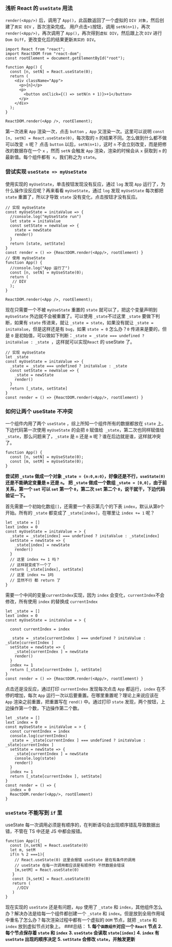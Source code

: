 ### 浅析 React 的 `useState` 用法

`render(<App/>)` 后，调用了 `App()`，此函数返回了一个虚拟的 `DIV 对象`，然后创建了`真实 DIV` ，首次渲染完成。
用户点击`+1`按钮，调用 `setN(n+1)`，再次 `render(<App/>)`，再次调用了 `App()`，再次得到`虚拟 DIV`，然后跟上次 `DIV` 进行 `Dom Diff`，更改变化后的结果更新`真实的 DIV`。

```
import React from "react";
import ReactDOM from "react-dom";
const rootElement = document.getElementById("root");

function App() {
  const [n, setN] = React.useState(0);
  return (
    <div className="App">
      <p>{n}</p>
      <p>
        <button onClick={() => setN(n + 1)}>+1</button>
      </p>
    </div>
  );
}

ReactDOM.render(<App />, rootElement);
```

第一次进来 `App` 渲染一次，点击 `button` ，`App` 又渲染一次。这里可以说明 `const [n, setN] = React.useState(0)`，每次取的 `n` 的结果不同。怎么做到什么都不做可以改变` n` 呢？ 点击 `button` 以后，`setN(n+1)`，这时 `n` 不会立刻改变，而是把修改的数据存在一个 `x` ，然而 `setN` 会触发 `App` 渲染，渲染的时候会从 `x` 获取到 `n` 的最新值。每个组件都有` x`，我们称之为 `state`。

### 尝试实现 `useState => myUseState`

使用实现的 `myUseState`，单击按钮发现没有反应，通过 `log` 发现 `App` 运行了，为什么操作没反应呢？再来看看 `myUseState`，通过 `log` 发现 `myUseState` 每次都把 `state` 重置了，所以才导致 `state` 没有变化，点击按钮才没有反应。

```
// 实现 myUseState
const myUseState = initaValue => {
  //console.log("myUseState run")
  let state = initaValue
  const setState = newValue => {
    state = newState
    render()
  }
  return [state, setState]
}
const render = () => {ReactDOM.render(<App/>, rootElement) }
// 使用 myUseState
function App() {
  //console.log("App 运行了")
  const [n, setN] = myUseState(0);
  return (
   // DIV
  );
}

ReactDOM.render(<App />, rootElement);
```

现在只需要一个不被 `myUseState` 重置的 `state` 就可以了，把这个变量声明到 `myUseState` 外边就不会被重置了。可以使用 `_state`不过这里 `_state` 要做下判断，如果有 `state` 传进来，就让 `_state = state`，如果没有就让 `_state = initaValue`，但是这样还是有 `bug`，如果 `state = 0` 怎么办？`0` 传进来是要的，但是 `0` 是初始值，可以做如下判断：`_state = _state === undefined ? initaValue : _state `，这样就可以实现`React` 的 useState 了。

```
// 实现 myUseState
let _state
const myUseState = initaValue => {
  _state = _state === undefined ? initaValue : _state
  const setState = newValue => {
    _state = newState
    render()
  }
  return [_state, setState]
}
const render = () => {ReactDOM.render(<App/>, rootElement) }
```

### 如何让两个 useState 不冲突

一个组件内用了两个 `useState` ，综上所知一个组件所有的数据都放在 `state` 上。下边代码第一次使用 `myUseState` 的会把 `0` 赋值给` _state`，第二次也同样赋值给 `_state`，那么问题来了，`_state` 是 `n` 还是 `m` 呢？谁在后边就是谁，这样就冲突了。

```
function App() {
  const [n, setN] = myUseState(0);
  const [m, setM] = myUseState(0);
}
```

**尝试把 `_state` 做成一个对象 `_state = {n:0,m:0}`，好像还是不行，`useState(0)` 还是不能确定变量是 `m` 还是 `n`。
把 `_state` 做成一个数组 `_state = [0,0]`，由于前关系，第一个 `set` 可以 `set` 第一个 `0`，第二次 `set` 第二个 `0`，说干就干，下边代码验证一下。**

首先需要一个初始化数组`[]`，还需要一个表示第几个的下表 `index`，默认从第`0`个开始。所有的 `_state` 都变成了 `_state[index]`，在哪里让 `index += 1` 呢？

```
let _state = []
lext index = 0
const myUseState = initaValue = > {
  _state = _state[index] === undefined ? initaValue : _state[index]
  setState = newState => {
    _state[index] = newState
    render()
  }
  // 这里 index += 1 吗？
  // 这样就变成下一个了
  return [_state[index], setState]
  // 这里 index += 1吗
  // 显然不行 都 return 了
}
```

需要一个中间的变量`currentIndex`实现，因为 `index` 会变化，`currentIndex`不会修改，所有使用 `index` 的替换成 `currentIndex`

```
let _state = []
lext index = 0
const myUseState = initaValue = > {

  const currentIndex = index

  _state = _state[currentIndex ] === undefined ? initaValue : _state[currentIndex ]
  setState = newState => {
    _state[currentIndex ] = newState
    render()
  }
  index += 1
  return [_state[currentIndex ], setState]
}
const render = () => {ReactDOM.render(<App/>, rootElement) }
```

点击还是没反应，通过打印 `currentIndex` 发现每次点击 `App` 都运行，`index` 在不停的增加，每次 `App` 运行一次以后要重置。在哪里重置呢？理论上来说应该在` App` 渲染之前重置，把重置写在 `rend()` 中。通过打印 `state` 发现，两个按钮，上边操作第一个数，下边操作第二个数。

```
let _state = []
lext index = 0
const myUseState = initaValue = > {
  const currentIndex = index
  console.log(currentIndex)
  _state = _state[currentIndex ] === undefined ? initaValue : _state[currentIndex ]
  setState = newState => {
    _state[currentIndex ] = newState
    console.log(state)
    render()
  }
  index += 1
  return [_state[currentIndex ], setState]
}
const render = () => {
  index = 0
  ReactDOM.render(<App/>, rootElement)
}
```

### `useState` 不能写到 `if` 里

useState 每一次调用必须是有顺序的，在判断语句会出现顺序错乱导致数据出错，不管在 TS 中还是 JS 中都会报错。

```
function App(){
  const [n,setN] = React.useState(0)
  let m, setM
  if(n % 2 ===1){
    // React.useState(0) 这里会报错 useState 是在有条件的调用
    // useState 在每一次调用都应该是有顺序的 不然数据会错误
    [m,setM] = React.useState(0)
   }
   const [k,setK] = React.useState(0)
   return (
     //DIV
   )
}
```

现在实现的 `useState` 还是有问题，`App` 使用了 `_state` 和 `index`，其他组件怎么办？解决办法是给每一个组件都创建一个 `_state` 和 `index`。但是放到全局作用域中重名了怎么办？每次渲染过程中都有一个虚拟的 `DOM` 节点，就把 `_state` 和 `index` 放到虚拟节点对象上。 ###总结：
**1. 每个`函数组件`对应一个 `React` 节点**
**2. 每个节点保存着 `state` 和 `index`**
**3. `useState` 会读取 `state[index]`**
**4. `index` 有 `useState` 出现的顺序决定**
**5. `setState` 会修改 `state`，并触发更新**

